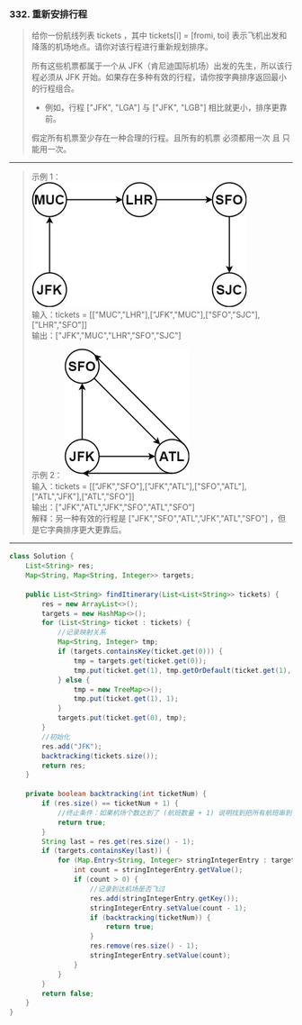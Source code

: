 ### 332. 重新安排行程

>给你一份航线列表 tickets ，其中 tickets[i] = [fromi, toi] 表示飞机出发和降落的机场地点。请你对该行程进行重新规划排序。
>
>所有这些机票都属于一个从 JFK（肯尼迪国际机场）出发的先生，所以该行程必须从 JFK 开始。如果存在多种有效的行程，请你按字典排序返回最小的行程组合。
>
> *    例如，行程 ["JFK", "LGA"] 与 ["JFK", "LGB"] 相比就更小，排序更靠前。
>
>假定所有机票至少存在一种合理的行程。且所有的机票 必须都用一次 且 只能用一次。
***
>示例 1：  
>![示例1](itinerary1-graph.jpg)  
>输入：tickets = [["MUC","LHR"],["JFK","MUC"],["SFO","SJC"],["LHR","SFO"]]  
>输出：["JFK","MUC","LHR","SFO","SJC"]  
>
>示例 2：
>![示例2](itinerary2-graph.jpg)  
>输入：tickets = [["JFK","SFO"],["JFK","ATL"],["SFO","ATL"],["ATL","JFK"],["ATL","SFO"]]  
>输出：["JFK","ATL","JFK","SFO","ATL","SFO"]  
>解释：另一种有效的行程是 ["JFK","SFO","ATL","JFK","ATL","SFO"] ，但是它字典排序更大更靠后。  
***
```java
class Solution {
    List<String> res;
    Map<String, Map<String, Integer>> targets;

    public List<String> findItinerary(List<List<String>> tickets) {
        res = new ArrayList<>();
        targets = new HashMap<>();
        for (List<String> ticket : tickets) {
            //记录映射关系
            Map<String, Integer> tmp;
            if (targets.containsKey(ticket.get(0))) {
                tmp = targets.get(ticket.get(0));
                tmp.put(ticket.get(1), tmp.getOrDefault(ticket.get(1), 0) + 1);
            } else {
                tmp = new TreeMap<>();
                tmp.put(ticket.get(1), 1);
            }
            targets.put(ticket.get(0), tmp);
        }
        //初始化
        res.add("JFK");
        backtracking(tickets.size());
        return res;
    }

    private boolean backtracking(int ticketNum) {
        if (res.size() == ticketNum + 1) {
            //终止条件：如果机场个数达到了 (航班数量 + 1) 说明找到把所有航班串到一起
            return true;
        }
        String last = res.get(res.size() - 1);
        if (targets.containsKey(last)) {
            for (Map.Entry<String, Integer> stringIntegerEntry : targets.get(last).entrySet()) {
                int count = stringIntegerEntry.getValue();
                if (count > 0) {
                    //记录到达机场是否飞过
                    res.add(stringIntegerEntry.getKey());
                    stringIntegerEntry.setValue(count - 1);
                    if (backtracking(ticketNum)) {
                        return true;
                    }
                    res.remove(res.size() - 1);
                    stringIntegerEntry.setValue(count);
                }
            }
        }
        return false;
    }
}
```
